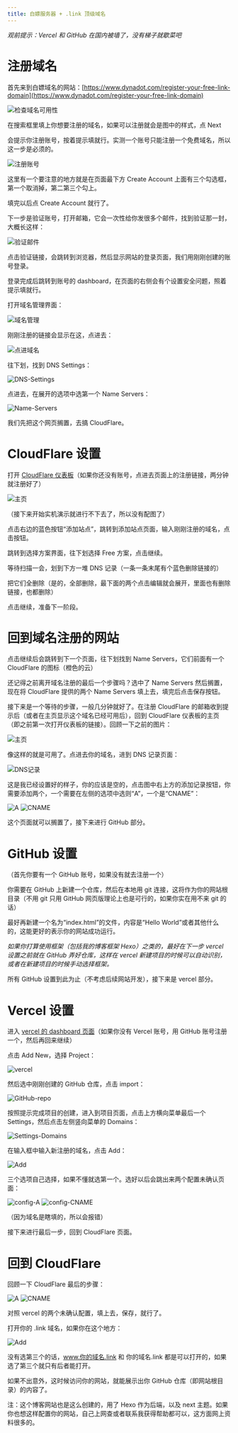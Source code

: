 ```yaml
---
title: 白嫖服务器 + .link 顶级域名
---
```

*观前提示：Vercel 和 GitHub 在国内被墙了，没有梯子就歇菜吧*

# 注册域名

首先来到白嫖域名的网站：[https://www.dynadot.com/register-your-free-link-domain](https://www.dynadot.com/register-your-free-link-domain)

![检查域名可用性](images/20230719/1/1.png)

在搜索框里填上你想要注册的域名，如果可以注册就会是图中的样式，点 Next

会提示你注册账号，按着提示填就行。实测一个账号只能注册一个免费域名，所以这一步是必须的。

![注册账号](images/20230719/1/2.png)

这里有一个要注意的地方就是在页面最下方 Create Account 上面有三个勾选框，第一个取消掉，第二第三个勾上。

填完以后点 Create Account 就行了。

下一步是验证账号，打开邮箱，它会一次性给你发很多个邮件，找到验证那一封，大概长这样：

![验证邮件](images/20230719/1/3.png)

点击验证链接，会跳转到浏览器，然后显示网站的登录页面，我们用刚刚创建的账号登录。

登录完成后跳转到账号的 dashboard，在页面的右侧会有个设置安全问题，照着提示填就行。

打开域名管理界面：

![域名管理](images/20230719/1/4.png)

刚刚注册的链接会显示在这，点进去：

![点进域名](images/20230719/1/5.png)

往下划，找到 DNS Settings：

![DNS-Settings](images/20230719/1/6.png)

点进去，在展开的选项中选第一个 Name Servers：

![Name-Servers](images/20230719/1/7.png)

我们先把这个网页搁置，去搞 CloudFlare。

# CloudFlare 设置

打开 [CloudFlare 仪表板](https://dash.cloudflare.com/)（如果你还没有账号，点进去页面上的注册链接，两分钟就注册好了）

![主页](images/20230719/1/8.png)

（接下来开始实机演示就进行不下去了，所以没有配图了）

点击右边的蓝色按钮“添加站点”，跳转到添加站点页面，输入刚刚注册的域名，点击按钮。

跳转到选择方案界面，往下划选择 Free 方案，点击继续。

等待扫描一会，划到下方一堆 DNS 记录（一条一条末尾有个蓝色删除链接的）

把它们全删除（是的，全部删除，最下面的两个点击编辑就会展开，里面也有删除链接，也都删除）

点击继续，准备下一阶段。

# 回到域名注册的网站

点击继续后会跳转到下一个页面，往下划找到 Name Servers，它们前面有一个 CloudFlare 的图标（橙色的云）

还记得之前离开域名注册的最后一个步骤吗？选中了 Name Servers 然后搁置，现在将 CloudFlare 提供的两个 Name Servers 填上去，填完后点击保存按钮。

接下来是一个等待的步骤，一般几分钟就好了。在注册 CloudFlare 的邮箱收到提示后（或者在主页显示这个域名已经可用后），回到 CloudFlare 仪表板的主页（即之前第一次打开仪表板的链接）。回顾一下之前的图片：

![主页](images/20230719/1/8.png)

像这样的就是可用了。点进去你的域名，进到 DNS 记录页面：

![DNS记录](images/20230719/1/9.png)

这是我已经设置好的样子，你的应该是空的，点击图中右上方的添加记录按钮，你需要添加两个，一个需要在左侧的选项中选则“A”，一个是“CNAME”：

![A](images/20230719/1/10.png)
![CNAME](images/20230719/1/11.png)

这个页面就可以搁置了，接下来进行 GitHub 部分。

# GitHub 设置

（首先你要有一个 GitHub 账号，如果没有就去注册一个）

你需要在 GitHub 上新建一个仓库，然后在本地用 git 连接，这将作为你的网站根目录（不用 git 只用 GitHub 网页版理论上也是可行的，如果你实在用不来 git 的话）

最好再新建一个名为“index.html”的文件，内容是“Hello World”或者其他什么的，这能更好的表示你的网站成功运行。

*如果你打算使用框架（包括我的博客框架 Hexo）之类的，最好在下一步 vercel 设置之前就在 GitHub 弄好仓库，这样在 vercel 新建项目的时候可以自动识别，或者在新建项目的时候手动选择框架。*

所有 GitHub 设置到此为止（不考虑后续网站开发），接下来是 vercel 部分。

# Vercel 设置

进入 [vercel 的 dashboard 页面](https://vercel.com/dashboard)（如果你没有 Vercel 账号，用 GitHub 账号注册一个，然后再回来继续）

点击 Add New，选择 Project：

![vercel](images/20230719/1/12.png)

然后选中刚刚创建的 GitHub 仓库，点击 import：

![GitHub-repo](images/20230719/1/13.png)

按照提示完成项目的创建，进入到项目页面，点击上方横向菜单最后一个 Settings，然后点击左侧竖向菜单的 Domains：

![Settings-Domains](images/20230719/1/14.png)

在输入框中输入新注册的域名，点击 Add：

![Add](images/20230719/1/15.png)

三个选项自己选择，如果不懂就选第一个。选好以后会跳出来两个配置未确认页面：

![config-A](images/20230719/1/16.png)
![config-CNAME](images/20230719/1/17.png)

（因为域名是瞎填的，所以会报错）

接下来进行最后一步，回到 CloudFlare 页面。

# 回到 CloudFlare

回顾一下 CloudFlare 最后的步骤：

![A](images/20230719/1/10.png)
![CNAME](images/20230719/1/11.png)

对照 vercel 的两个未确认配置，填上去，保存，就行了。

打开你的 .link 域名，如果你在这个地方：

![Add](images/20230719/1/15.png)

没有选第三个的话，www.你的域名.link 和 你的域名.link 都是可以打开的，如果选了第三个就只有后者能打开。

如果不出意外，这时候访问你的网站，就能展示出你 GitHub 仓库（即网站根目录）的内容了。

注：这个博客网站也是这么创建的，用了 Hexo 作为后端，以及 next 主题。如果你也想这样配置你的网站，自己上网查或者联系我获得帮助都可以，这方面网上资料很多的。